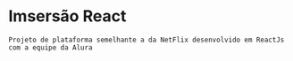 # Imsersão React
	Projeto de plataforma semelhante a da NetFlix desenvolvido em ReactJs com a equipe da Alura